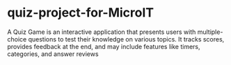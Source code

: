 # quiz-project-for-MicroIT
A Quiz Game is an interactive application that presents users with multiple-choice questions to test their knowledge on various topics. It tracks scores, provides feedback at the end, and may include features like timers, categories, and answer reviews
